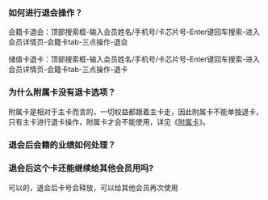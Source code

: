 ### 如何进行退会操作？

会籍卡退会：顶部搜索框-输入会员姓名/手机号/卡芯片号-Enter键回车搜索-进入会员详情页-会籍卡tab-三点操作-退会

储值卡退卡：顶部搜索框-输入会员姓名/手机号/卡芯片号-Enter键回车搜索-进入会员详情页-会籍卡tab-三点操作-退卡

### 为什么附属卡没有退卡选项？

附属卡是相对于主卡而言的，一切权益都跟着主卡走，因此附属卡不能单独退卡，只有主卡进行退卡操作，附属卡才会不能使用，详见《[附属卡](https://alanfit.github.io/AlanHelpDoc/阿懒工作室版本/基本概念/附属卡)》。

### 退会后会籍的业绩如何处理？



### 退会后这个卡还能继续给其他会员用吗?
可以的，退会后卡号会释放，可以给其他会员再次使用